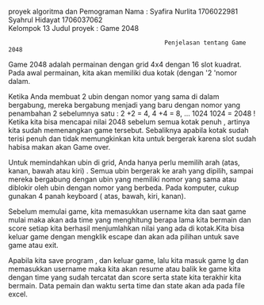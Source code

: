   proyek algoritma dan Pemograman
                                                 Nama : Syafira Nurlita	1706022981		
                                                        Syahrul Hidayat	1706037062		
                                                         Kelompok 13 
                                                 Judul proyek : Game 2048


                                                Penjelasan tentang Game 2048 
                                                
  Game 2048 adalah permainan dengan grid 4x4 dengan 16 slot kuadrat. Pada awal permainan, kita akan memiliki dua kotak (dengan '2 'nomor dalam.

  Ketika Anda membuat 2 ubin dengan nomor yang sama di dalam bergabung, mereka bergabung menjadi yang baru  dengan nomor yang penambahan 2 sebelumnya satu : 2 +2 = 4, 4 +4 = 8, ... 1024 1024 = 2048 ! Ketika kita bisa mencapai nilai 2048 sebelum semua kotak penuh , artinya kita sudah memenangkan game tersebut. Sebaliknya apabila kotak sudah terisi penuh dan tidak memungkinkan kita untuk bergerak karena slot sudah habisa makan akan Game over.

  Untuk memindahkan ubin di grid, Anda hanya perlu memilih arah  (atas, kanan, bawah atau kiri) . Semua ubin bergerak ke arah yang dipilih, sampai mereka bergabung dengan ubin yang memiliki nomor yang sama atau diblokir oleh ubin dengan nomor yang berbeda.
Pada komputer, cukup  gunakan 4 panah keyboard ( atas, bawah, kiri, kanan).

  Sebelum memulai game, kita memasukkan username kita dan saat game mulai maka akan ada time yang menghitung berapa lama kita bermain dan score setiap kita berhasil menjumlahkan nilai yang ada di kotak.Kita bisa keluar game dengan mengklik escape dan akan ada pilihan untuk save game atau exit.

  Apabila kita save program , dan keluar game, lalu kita masuk game lg dan memasukkan username maka kita akan resume atau balik ke game kita dengan time yang sudah tercatat dan score serta state kita terakhir kita bermain. Data pemain dan waktu serta time dan state akan ada pada file excel.
